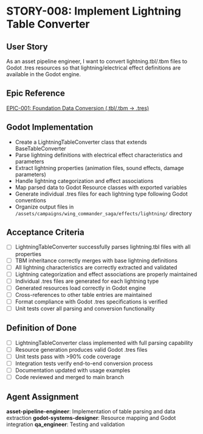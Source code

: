 # STORY-008: Implement Lightning Table Converter

## User Story
As an asset pipeline engineer, I want to convert lightning.tbl/.tbm files to Godot .tres resources so that lightning/electrical effect definitions are available in the Godot engine.

## Epic Reference
[EPIC-001: Foundation Data Conversion (.tbl/.tbm → .tres)](../epics/EPIC-001-foundation-data-conversion.md)

## Godot Implementation
- Create a LightningTableConverter class that extends BaseTableConverter
- Parse lightning definitions with electrical effect characteristics and parameters
- Extract lightning properties (animation files, sound effects, damage parameters)
- Handle lightning categorization and effect associations
- Map parsed data to Godot Resource classes with exported variables
- Generate individual .tres files for each lightning type following Godot conventions
- Organize output files in `/assets/campaigns/wing_commander_saga/effects/lightning/` directory

## Acceptance Criteria
- [ ] LightningTableConverter successfully parses lightning.tbl files with all properties
- [ ] TBM inheritance correctly merges with base lightning definitions
- [ ] All lightning characteristics are correctly extracted and validated
- [ ] Lightning categorization and effect associations are properly maintained
- [ ] Individual .tres files are generated for each lightning type
- [ ] Generated resources load correctly in Godot engine
- [ ] Cross-references to other table entries are maintained
- [ ] Format compliance with Godot .tres specifications is verified
- [ ] Unit tests cover all parsing and conversion functionality

## Definition of Done
- [ ] LightningTableConverter class implemented with full parsing capability
- [ ] Resource generation produces valid Godot .tres files
- [ ] Unit tests pass with >90% code coverage
- [ ] Integration tests verify end-to-end conversion process
- [ ] Documentation updated with usage examples
- [ ] Code reviewed and merged to main branch

## Agent Assignment
**asset-pipeline-engineer**: Implementation of table parsing and data extraction
**godot-systems-designer**: Resource mapping and Godot integration
**qa_engineer**: Testing and validation